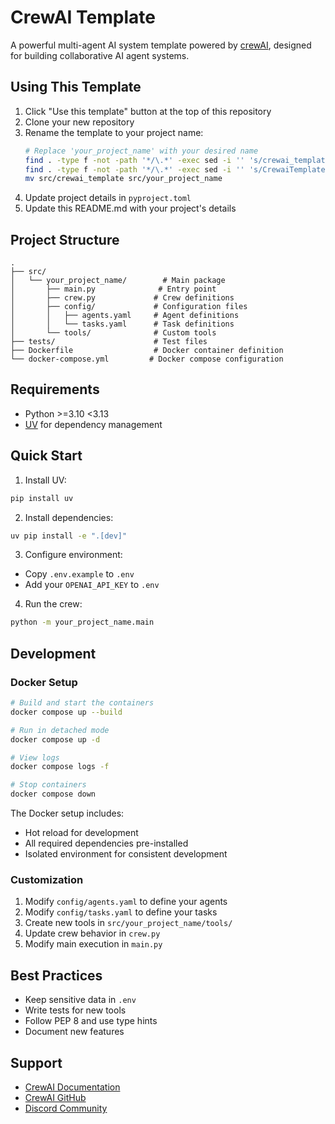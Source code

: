 # CrewAI Template

A powerful multi-agent AI system template powered by [crewAI](https://crewai.com), designed for building collaborative AI agent systems.

## Using This Template

1. Click "Use this template" button at the top of this repository
2. Clone your new repository
3. Rename the template to your project name:
   ```bash
   # Replace 'your_project_name' with your desired name
   find . -type f -not -path '*/\.*' -exec sed -i '' 's/crewai_template/your_project_name/g' {} +
   find . -type f -not -path '*/\.*' -exec sed -i '' 's/CrewaiTemplate/YourProjectName/g' {} +
   mv src/crewai_template src/your_project_name
   ```
4. Update project details in `pyproject.toml`
5. Update this README.md with your project's details

## Project Structure
```
.
├── src/
│   └── your_project_name/        # Main package
│       ├── main.py              # Entry point
│       ├── crew.py             # Crew definitions
│       ├── config/             # Configuration files
│       │   ├── agents.yaml     # Agent definitions
│       │   └── tasks.yaml      # Task definitions
│       └── tools/              # Custom tools
├── tests/                      # Test files
├── Dockerfile                  # Docker container definition
└── docker-compose.yml         # Docker compose configuration
```

## Requirements
- Python >=3.10 <3.13
- [UV](https://docs.astral.sh/uv/) for dependency management

## Quick Start

1. Install UV:
```bash
pip install uv
```

2. Install dependencies:
```bash
uv pip install -e ".[dev]"
```

3. Configure environment:
- Copy `.env.example` to `.env`
- Add your `OPENAI_API_KEY` to `.env`

4. Run the crew:
```bash
python -m your_project_name.main
```

## Development

### Docker Setup
```bash
# Build and start the containers
docker compose up --build

# Run in detached mode
docker compose up -d

# View logs
docker compose logs -f

# Stop containers
docker compose down
```

The Docker setup includes:
- Hot reload for development
- All required dependencies pre-installed
- Isolated environment for consistent development

### Customization
1. Modify `config/agents.yaml` to define your agents
2. Modify `config/tasks.yaml` to define your tasks
3. Create new tools in `src/your_project_name/tools/`
4. Update crew behavior in `crew.py`
5. Modify main execution in `main.py`

## Best Practices
- Keep sensitive data in `.env`
- Write tests for new tools
- Follow PEP 8 and use type hints
- Document new features

## Support
- [CrewAI Documentation](https://docs.crewai.com)
- [CrewAI GitHub](https://github.com/joaomdmoura/crewai)
- [Discord Community](https://discord.com/invite/X4JWnZnxPb)
